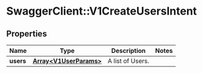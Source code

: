 # SwaggerClient::V1CreateUsersIntent

## Properties
Name | Type | Description | Notes
------------ | ------------- | ------------- | -------------
**users** | [**Array&lt;V1UserParams&gt;**](V1UserParams.md) | A list of Users. | 

